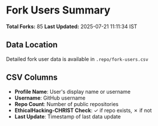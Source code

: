 # Fork Users Summary

**Total Forks:** 85
**Last Updated:** 2025-07-21 11:11:34 IST

## Data Location
Detailed fork user data is available in `.repo/fork-users.csv`

## CSV Columns
- **Profile Name**: User's display name or username
- **Username**: GitHub username
- **Repo Count**: Number of public repositories
- **EthicalHacking-CHRIST Check**: ✓ if repo exists, ✗ if not
- **Last Update**: Timestamp of last data update